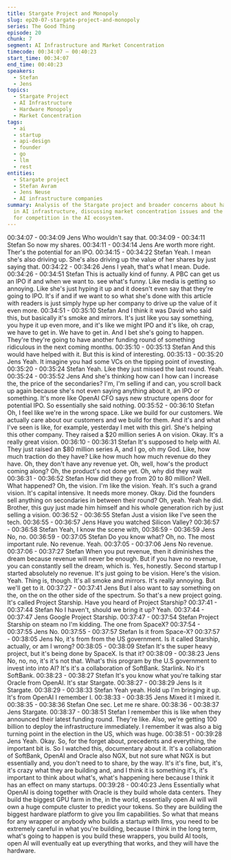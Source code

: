 ```yaml
---
title: Stargate Project and Monopoly
slug: ep20-07-stargate-project-and-monopoly
series: The Good Thing
episode: 20
chunk: 7
segment: AI Infrastructure and Market Concentration
timecode: 00:34:07 – 00:40:23
start_time: 00:34:07
end_time: 00:40:23
speakers:
  - Stefan
  - Jens
topics:
  - Stargate Project
  - AI Infrastructure
  - Hardware Monopoly
  - Market Concentration
tags:
  - ai
  - startup
  - api-design
  - founder
  - go
  - llm
  - rest
entities:
  - Stargate project
  - Stefan Avram
  - Jens Neuse
  - AI infrastructure companies
summary: Analysis of the Stargate project and broader concerns about hardware monopolization
  in AI infrastructure, discussing market concentration issues and the implications
  for competition in the AI ecosystem.
---
```


00:34:07 - 00:34:09
Jens
Who wouldn't say that.
00:34:09 - 00:34:11
Stefan
So now my shares.
00:34:11 - 00:34:14
Jens
Are worth more right. Ther's the potential for an IPO.
00:34:15 - 00:34:22
Stefan
Yeah. I mean she's also driving up. She's also driving up the value of her shares by just saying
that.
00:34:22 - 00:34:26
Jens
I yeah, that's what I mean. Dude.
00:34:26 - 00:34:51
Stefan
This is actually kind of funny. A PBC can get us an IPO if and when we want to. see what's
funny. Like media is getting so annoying. Like she's just hyping it up and it doesn't even say that
they're going to IPO. It's if and if we want to so what she's done with this article with readers is
just simply hype up her company to drive up the value of it even more.
00:34:51 - 00:35:10
Stefan
And I think it was David who said this, but basically it's smoke and mirrors. It's just like you say
something, you hype it up even more, and it's like we might IPO and it's like, oh crap, we have
to get in. We have to get in. And I bet she's going to happen. They're they're going to have
another funding round of something ridiculous in the next coming months.
00:35:10 - 00:35:13
Stefan
And this would have helped with it. But this is kind of interesting.
00:35:13 - 00:35:20
Jens
Yeah. It imagine you had some VCs on the tipping point of investing.
00:35:20 - 00:35:24
Stefan
Yeah. Like they just missed the last round. Yeah.
00:35:24 - 00:35:52
Jens
And she's thinking how can I how can I increase the, the price of the secondaries? I'm, I'm
selling if and can, you scroll back up again because she's not even saying anything about it, an
IPO or something. It's more like OpenAI CFO says new structure opens door for potential IPO.
So essentially she said nothing.
00:35:52 - 00:36:10
Stefan
Oh, I feel like we're in the wrong space. Like we build for our customers. We actually care about
our customers and we build for them. And it's and what I've seen is like, for example, yesterday I
met with this girl. She's helping this other company. They raised a $20 million series A on vision.
Okay. It's a really great vision.
00:36:10 - 00:36:31
Stefan
It's supposed to help with AI. They just raised an $80 million series A, and I go, oh my God. Like,
how much traction do they have? Like how much how much revenue do they have. Oh, they
don't have any revenue yet. Oh, well, how's the product coming along? Oh, the product's not
done yet. Oh, why did they wait
00:36:31 - 00:36:52
Stefan
How did they go from 20 to 80 million? Well. What happened? Oh, the vision. I'm like the vision.
Yeah. It's such a grand vision. It's capital intensive. It needs more money. Okay. Did the
founders sell anything on secondaries in between their round? Oh, yeah. Yeah he did. Brother,
this guy just made him himself and his whole generation rich by just selling a vision.
00:36:52 - 00:36:55
Stefan
Just a vision like I've seen the tech.
00:36:55 - 00:36:57
Jens
Have you watched Silicon Valley?
00:36:57 - 00:36:58
Stefan
Yeah, I know the scene with,
00:36:59 - 00:36:59
Jens
No, no.
00:36:59 - 00:37:05
Stefan
Do you know what? Oh, no. The most important rule. No revenue. Yeah.
00:37:05 - 00:37:06
Jens
No revenue.
00:37:06 - 00:37:27
Stefan
When you put revenue, then it diminishes the dream because revenue will never be enough.
But if you have no revenue, you can constantly sell the dream, which is. Yes, honestly. Second
startup I started absolutely no revenue. It's just going to be vision. Here's the vision. Yeah. Thing
is, though. It's all smoke and mirrors. It's really annoying. But we'll get to it.
00:37:27 - 00:37:41
Jens
But I also want to say something on the, on the on the other side of the spectrum. So that's a
new project going. It's called Project Starship. Have you heard of Project Starship?
00:37:41 - 00:37:44
Stefan
No I haven't, should we bring it up? Yeah.
00:37:44 - 00:37:47
Jens
Google Project Starship.
00:37:47 - 00:37:54
Stefan
Project Starship on steam no I'm kidding. The one from SpaceX?
00:37:54 - 00:37:55
Jens
No.
00:37:55 - 00:37:57
Stefan
Is it from Space-X?
00:37:57 - 00:38:05
Jens
No, it's from from the US government. Is it called Starship, actually, or am I wrong?
00:38:05 - 00:38:09
Stefan
It's the super heavy project, but it's being done by SpaceX. Is that it?
00:38:09 - 00:38:23
Jens
No, no, no, it's it's not that. What's this program by the U.S government to invest into into AI? It's
it's a collaboration of SoftBank. Starlink. No it's SoftBank.
00:38:23 - 00:38:27
Stefan
It's you know what you're talking star Oracle from OpenAI. It's star Stargate.
00:38:27 - 00:38:29
Jens
Is it Stargate.
00:38:29 - 00:38:33
Stefan
Yeah yeah. Hold up I'm bringing it up. It's from OpenAI I remember I.
00:38:33 - 00:38:35
Jens
Mixed it I mixed it.
00:38:35 - 00:38:36
Stefan
One sec. Let me re share.
00:38:36 - 00:38:37
Jens
Stargate.
00:38:37 - 00:38:51
Stefan
I remember this is like when they announced their latest funding round. They're like. Also, we're
getting 100 billion to deploy the infrastructure immediately. I remember it was also a big turning
point in the election in the US, which was huge.
00:38:51 - 00:39:28
Jens
Yeah. Okay. So, for the forget about, precedents and everything, the important bit is. So I
watched this, documentary about it. It's a collaboration of SoftBank, OpenAI and Oracle also
NGX, but not sure what NGX is but essentially and, you don't need to to share, by the way. It's
it's fine, but, it's, it's crazy what they are building and, and I think it is something it's, it's
important to think about what's, what's happening here because I think it has an effect on many
startups.
00:39:28 - 00:40:23
Jens
Essentially what OpenAI is doing together with Oracle is they build whole data centers. They
build the biggest GPU farm in the, in the world, essentially open AI will will own a huge compute
cluster to predict your tokens. So they are building the biggest hardware platform to give you llm
capabilities. So what that means for any wrapper or anybody who builds a startup with llms, you
need to be extremely careful in what you're building, because I think in the long term, what's
going to happen is you build these wrappers, you build AI tools, open AI will eventually eat up
everything that works, and they will have the hardware.